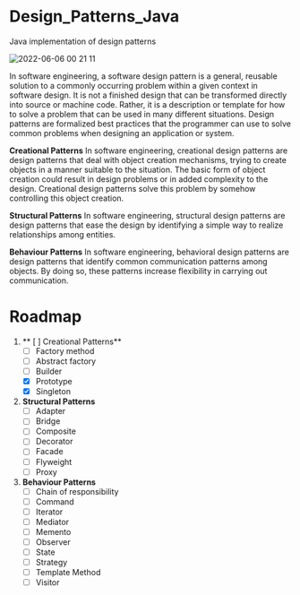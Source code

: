 # Design_Patterns_Java
Java implementation of design patterns

![2022-06-06 00 21 11](https://user-images.githubusercontent.com/98457577/172072983-ddc0c861-8f50-47e5-93ae-3b008bbcb12a.jpg)

In software engineering, a software design pattern is a general, reusable solution to a commonly occurring problem within a given context in software design. It is not a finished design that can be transformed directly into source or machine code. Rather, it is a description or template for how to solve a problem that can be used in many different situations. Design patterns are formalized best practices that the programmer can use to solve common problems when designing an application or system.

**Creational Patterns**
In software engineering, creational design patterns are design patterns that deal with object creation mechanisms, trying to create objects in a manner suitable to the situation. The basic form of object creation could result in design problems or in added complexity to the design. Creational design patterns solve this problem by somehow controlling this object creation.

**Structural Patterns**
In software engineering, structural design patterns are design patterns that ease the design by identifying a simple way to realize relationships among entities.

**Behaviour Patterns**
In software engineering, behavioral design patterns are design patterns that identify common communication patterns among objects. By doing so, these patterns increase flexibility in carrying out communication.

# Roadmap

1. ** [ ] Creational Patterns**
    * [ ] Factory method
    * [ ] Abstract factory
    * [ ] Builder
    * [x] Prototype
    * [x] Singleton
     
2. **Structural Patterns**
   * [ ] Adapter
   * [ ] Bridge
   * [ ] Composite
   * [ ] Decorator
   * [ ] Facade
   * [ ] Flyweight
   * [ ] Proxy
   
3. **Behaviour Patterns**
   * [ ] Chain of responsibility
   * [ ] Command
   * [ ] Iterator
   * [ ] Mediator
   * [ ] Memento
   * [ ] Observer
   * [ ] State
   * [ ] Strategy
   * [ ] Template Method
   * [ ] Visitor
